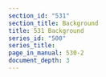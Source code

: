 ```yaml
---
section_id: "531"
section_title: Background
title: 531 Background
series_id: "500"
series_title: 
page_in_manual: 530-2
document_depth: 3
---
```

